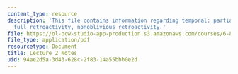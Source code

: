 ```yaml
---
content_type: resource
description: 'This file contains information regarding temporal: partial retroactivity,
  full retroactivity, nonoblivious retroactivity.'
file: https://ol-ocw-studio-app-production.s3.amazonaws.com/courses/6-851-advanced-data-structures-spring-2012/94ae2d5a3d43628c2f8314a55bbb0e2d_MIT6_851S12_Lec2.pdf
file_type: application/pdf
resourcetype: Document
title: Lecture 2 Notes
uid: 94ae2d5a-3d43-628c-2f83-14a55bbb0e2d
---
```

